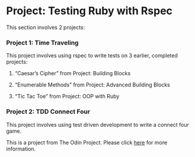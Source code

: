 # Project: Testing Ruby with Rspec

This section involves 2 projects:

### Project 1: Time Traveling
This project involves using rspec to write tests on 3 earlier, completed projects:

1. “Caesar’s Cipher” from Project: Building Blocks

2. “Enumerable Methods” from Project: Advanced Building Blocks

3. “Tic Tac Toe” from Project: OOP with Ruby

### Project 2: TDD Connect Four
This project involves using test driven development to write a connect four game.


This is a project from The Odin Project.
Please click [here](http://www.theodinproject.com/courses/ruby-programming/lessons/testing-ruby?ref=lnav) for more information.
